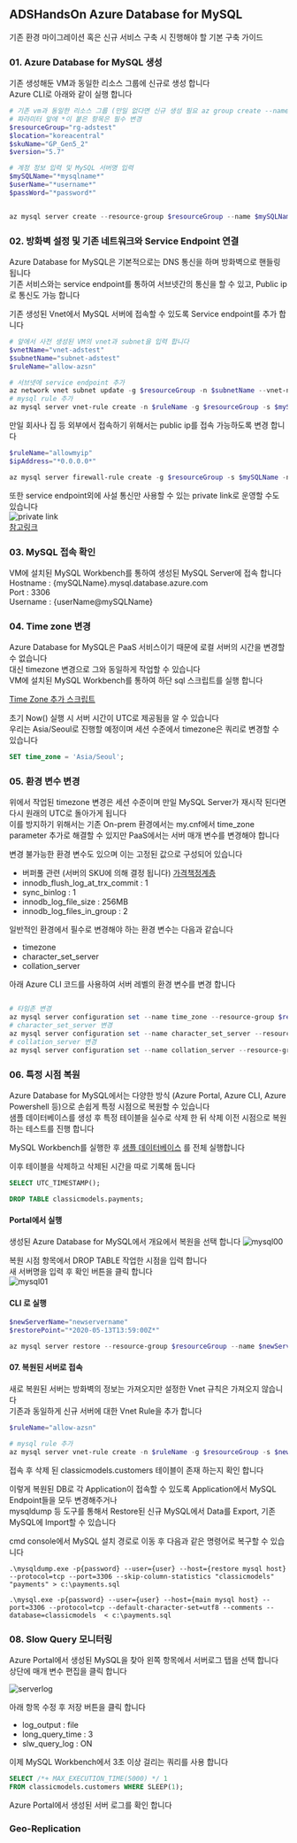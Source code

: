 ## ADSHandsOn Azure Database for MySQL
기존 환경 마이그레이션 혹은 신규 서비스 구축 시 진행해야 할 기본 구축 가이드  

### 01. Azure Database for MySQL 생성
기존 생성해둔 VM과 동일한 리소스 그룹에 신규로 생성 합니다  
Azure CLI로 아래와 같이 실행 합니다  

```powershell
# 기존 vm과 동일한 리소스 그룹 (만일 없다면 신규 생성 필요 az group create --name "resourceGroupName" --location "koreacentral")
# 파라미터 앞에 *이 붙은 항목은 필수 변경
$resourceGroup="rg-adstest"
$location="koreacentral"
$skuName="GP_Gen5_2"
$version="5.7"

# 계정 정보 입력 및 MySQL 서버명 입력
$mySQLName="*mysqlname*"
$userName="*username*"
$passWord="*password*"


az mysql server create --resource-group $resourceGroup --name $mySQLName  --location $location --admin-user $userName --admin-password $passWord --sku-name $skuName --version $version
```

### 02. 방화벽 설정 및 기존 네트워크와 Service Endpoint 연결
Azure Database for MySQL은 기본적으로는 DNS 통신을 하며 방화벽으로 핸들링 됩니다  
기존 서비스와는 service endpoint를 통하여 서브넷간의 통신을 할 수 있고, Public ip로 통신도 가능 합니다  

기존 생성된 Vnet에서 MySQL 서버에 접속할 수 있도록 Service endpoint를 추가 합니다  
```powershell
# 앞에서 사전 생성된 VM의 vnet과 subnet을 입력 합니다
$vnetName="vnet-adstest"
$subnetName="subnet-adstest"
$ruleName="allow-azsn"

# 서브넷에 service endpoint 추가
az network vnet subnet update -g $resourceGroup -n $subnetName --vnet-name $vnetName --service-endpoints Microsoft.SQL
# mysql rule 추가
az mysql server vnet-rule create -n $ruleName -g $resourceGroup -s $mySQLName --vnet-name $vnetName --subnet $subnetName
```

만일 회사나 집 등 외부에서 접속하기 위해서는 public ip를 접속 가능하도록 변경 합니다  
```powershell
$ruleName="allowmyip"
$ipAddress="*0.0.0.0*"

az mysql server firewall-rule create -g $resourceGroup -s $mySQLName -n $ruleName --start-ip-address $ipAddress --end-ip-address $ipAddress
```

또한 service endpoint외에 사설 통신만 사용할 수 있는 private link로 운영할 수도 있습니다  
![private link](https://docs.microsoft.com/ko-kr/azure/mysql/media/concepts-data-access-and-security-private-link/show-private-link-overview.png)  
[참고링크](https://docs.microsoft.com/ko-kr/azure/mysql/concepts-data-access-security-private-link)

### 03. MySQL 접속 확인
VM에 설치된 MySQL Workbench를 통하여 생성된 MySQL Server에 접속 합니다  
Hostname : {mySQLName}.mysql.database.azure.com  
Port : 3306  
Username : {userName@mySQLName}  



### 04. Time zone 변경
Azure Database for MySQL은 PaaS 서비스이기 때문에 로컬 서버의 시간을 변경할 수 없습니다  
대신 timezone 변경으로 그와 동일하게 작업할 수 있습니다  
VM에 설치된 MySQL Workbench를 통하여 하단 sql 스크립트를 실행 합니다  

[Time Zone 추가 스크립트](/AzureDatabaseforMySQL/change_time_zone.sql) 

초기 Now() 실행 시 서버 시간이 UTC로 제공됨을 알 수 있습니다  
우리는 Asia/Seoul로 진행할 예정이며 세션 수준에서 timezone은 쿼리로 변경할 수 있습니다  

```sql
SET time_zone = 'Asia/Seoul';
```


### 05. 환경 변수 변경
위에서 작업된 timezone 변경은 세션 수준이며 만일 MySQL Server가 재시작 된다면 다시 원래의 UTC로 돌아가게 됩니다  
이를 방지하기 위해서는 기존 On-prem 환경에서는 my.cnf에서 time_zone parameter 추가로 해결할 수 있지만 PaaS에서는 서버 매개 변수를 변경해야 합니다  

변경 불가능한 환경 변수도 있으며 이는 고정된 값으로 구성되어 있습니다  
- 버퍼풀 관련 (서버의 SKU에 의해 결정 됩니다) [가격책정계층](https://docs.microsoft.com/ko-kr/azure/mysql/concepts-pricing-tiers) 
- innodb_flush_log_at_trx_commit : 1
- sync_binlog : 1
- innodb_log_file_size : 256MB
- innodb_log_files_in_group : 2

일반적인 환경에서 필수로 변경해야 하는 환경 변수는 다음과 같습니다  
- timezone 
- character_set_server
- collation_server

아래 Azure CLI 코드를 사용하여 서버 레벨의 환경 변수를 변경 합니다

```powershell

# 타임존 변경
az mysql server configuration set --name time_zone --resource-group $resourceGroup --server $mySQLName --value "Asia/Seoul"
# character_set_server 변경
az mysql server configuration set --name character_set_server --resource-group $resourceGroup --server $mySQLName --value "UTF8MB4"
# collation_server 변경
az mysql server configuration set --name collation_server --resource-group $resourceGroup --server $mySQLName --value "utf8mb4_unicode_ci"

```

### 06. 특정 시점 복원
Azure Database for MySQL에서는 다양한 방식 (Azure Portal, Azure CLI, Azure Powershell 등)으로 손쉽게 특정 시점으로 복원할 수 있습니다  
샘플 데이터베이스를 생성 후 특정 테이블을 실수로 삭제 한 뒤 삭제 이전 시점으로 복원하는 테스트를 진행 합니다  

MySQL Workbench를 실행한 후 [샘플 데이터베이스](/AzureDatabaseforMySQL/mysqlsampledatabase.sql) 를 전체 실행합니다  

이후 테이블을 삭제하고 삭제된 시간을 따로 기록해 둡니다

```sql
SELECT UTC_TIMESTAMP();

DROP TABLE classicmodels.payments;
```

#### Portal에서 실행
생성된 Azure Database for MySQL에서 개요에서 복원을 선택 합니다
![mysql00](https://azmyhanson.blob.core.windows.net/azcon/00_mysql_portal.jpg)

복원 시점 항목에서 DROP TABLE 작업한 시점을 입력 합니다  
새 서버명을 입력 후 확인 버튼을 클릭 합니다  
![mysql01](https://azmyhanson.blob.core.windows.net/azcon/01_mysql_portal.jpg)

#### CLI 로 실행

```powershell
$newServerName="newservername"
$restorePoint="*2020-05-13T13:59:00Z*"

az mysql server restore --resource-group $resourceGroup --name $newServerName --restore-point-in-time $restorePoint --source-server $mySQLName
```


#### 07. 복원된 서버로 접속
새로 복원된 서버는 방화벽의 정보는 가져오지만 설정한 Vnet 규칙은 가져오지 않습니다  
기존과 동일하게 신규 서버에 대한 Vnet Rule을 추가 합니다  

```powershell
$ruleName="allow-azsn"

# mysql rule 추가
az mysql server vnet-rule create -n $ruleName -g $resourceGroup -s $newServerName --vnet-name $vnetName --subnet $subnetName
```

접속 후 삭제 된 classicmodels.customers 테이블이 존재 하는지 확인 합니다  

이렇게 복원된 DB로 각 Application이 접속할 수 있도록 Application에서 MySQL Endpoint들을 모두 변경해주거나  
mysqldump 등 도구를 통해서 Restore된 신규 MySQL에서 Data를 Export, 기존 MySQL에 Import할 수 있습니다  

cmd console에서 MySQL 설치 경로로 이동 후 다음과 같은 명령어로 복구할 수 있습니다  

```console
.\mysqldump.exe -p{password} --user={user} --host={restore mysql host} --protocol=tcp --port=3306 --skip-column-statistics "classicmodels" "payments" > c:\payments.sql

.\mysql.exe -p{password} --user={user} --host={main mysql host} --port=3306 --protocol=tcp --default-character-set=utf8 --comments --database=classicmodels  < c:\payments.sql
```

### 08. Slow Query 모니터링
Azure Portal에서 생성된 MySQL을 찾아 왼쪽 항목에서 서버로그 탭을 선택 합니다  
상단에 매개 변수 편집을 클릭 합니다  

![serverlog](https://azmyhanson.blob.core.windows.net/azcon/02_mysql_serverlog.jpg)

아래 항목 수정 후 저장 버튼을 클릭 합니다  
- log_output : file
- long_query_time : 3
- slw_query_log : ON


이제 MySQL Workbench에서 3초 이상 걸리는 쿼리를 사용 합니다  

```sql
SELECT /*+ MAX_EXECUTION_TIME(5000) */ 1 
FROM classicmodels.customers WHERE SLEEP(1);
```

Azure Portal에서 생성된 서버 로그를 확인 합니다  


### Geo-Replication